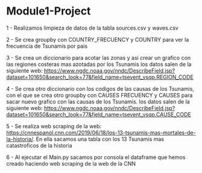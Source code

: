 # Module1-Project

1 - Realizamos limpieza de datos de la tabla sources.csv y waves.csv

2 - Se crea groupby con COUNTRY_FRECUENCY y COUNTRY para ver la frecuencia de Tsunamis por pais

3 - Se crea un diccionario para acotar las zonas y asi crear un grafico con las regiones costeras mas azotadas por los Tsunamis
    los datos salen de la siguiente web:  https://www.ngdc.noaa.gov/nndc/DescribeField.jsp?dataset=101650&search_look=77&field_name=tsevent_vsqp.REGION_CODE 
    
4 - Se crea otro diccionario con los codigos de las causas de los Tsunamis, con el que se crea otro groupby con CAUSES FRECUENCY y CAUSES         para sacar nuevo grafico con las causas de los Tsunamis. los datos salen de la siguiente web: https://www.ngdc.noaa.gov/nndc/DescribeField.jsp?dataset=101650&search_look=77&field_name=tsevent_vsqp.CAUSE_CODE

5 - Se realiza web scraping de la web: https://cnnespanol.cnn.com/2019/06/18/los-13-tsunamis-mas-mortales-de-la-historia/. En ella sacamos una     tabla con los 13 Tsunamis mas catastroficos de la historia

6 - Al ejecutar el Main.py sacamos por consola el dataframe que hemos creado haciendo web scraping de la web de la CNN